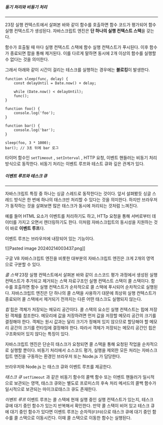 
##### 동기 처리와 비동기 처리
---

23장 실행 컨텍스트에서 살펴본 바와 같이 함수를 호출하면 함수 코드가 평가되어 함수 실행 컨텍스트가 생성된다.  자바스크립트 엔진은 **단 하나의 실행 컨텍스트 스택**을 갖는다.

함수가 호출될 때 마다 실행 컨텍스트 스택에 함수 실행 컨텍스트가 푸시된다. 이후 함수가 종료되면 팝을 통해 제거된다. 이를 다르게 말하면 동시에 2개 이상의 함수를 실행할 수 없다는 것을 의미한다.

그래서 아래와 같이 시간이 걸리는 테스크를 실행하는 경우에는 **블로킹**이 발생한다.

```
function sleep(func, delay) {
    const delayUntil = Date.now() + delay;
    
    while (Date.now() < delayUntil);
    func();
}

function foo() {
    console.log('foo');
}

function bar() {
    console.log('bar');
}

sleep(foo, 3 * 1000);
bar(); // 3초 뒤에 bar 로그
```


타이머 함수인 `setTimeout` , `setInterval` , HTTP 요청, 이벤트 핸들러는 비동기 처리 방식으로 동작한다. 비동기 처리는 이벤트 루프와 테스트 큐와 깊은 관계가 있다.

##### 이벤트 루프와 테스크 큐
---
자바스크립트 특징 중 하나는 싱글 스레드로 동작한다는 것이다. 앞서 설펴봤듯 싱글 스레드 방식은 한 번에 하나의 태스크만 처리할 수 있다는 것을 의미한다. 하지만 브라우저가 동작하는 것을 살펴보면 많은 태스크가 동시에 처리되는 것처럼 느껴진다.

예를 들어 HTML 요소가 이벤트를 처리하기도 하고, HTTp 요청을 통해 서버로부터 데이터를 가지고 오면서 렌더링하기도 한다. 이처럼 자바스크립트의 동시성을 지원하는 것이 바로 **이벤트 루프**다.

이벤트 루프는 브라우저에 내장되어 있는 기능이다.

![[Pasted image 20240214003437.png]]

구글 V8 자바스크립트 엔진을 비롯한 대부분의 자바스크립트 엔진은 크게 2개의 영역으로 구분할 수 있다.


*콜 스택*
23장 실행 컨텍스트에서 살펴본 바와 같이 소스코드 평가 과정에서 생성된 실행 컨텍스트가 추가되고 제거되는 스택 자료구조인 실행 컨텍스트 스택이 콜 스택이다.
함수를 호출하면 함수 실행 컨텍스트가 순차적으로 콜 스택에 푸시되어 순차적으로 실행된다. 자바스크립트 엔진은 단 하나의 콜 스택을 사용하기 대문에 최상위 실행 컨텍스트가 종료되어 콜 스택에서 제거되기 전까지는 다른 어떤 태스크도 실행되지 않는다.

*힙*
힙은 객체가 저장되는 메모리 공간이다. 콜 스택의 요소인 실행 컨텍스트는 힙에 저장된 객체를 참조한다. 
메모리에 값을 저장하려면 먼저 값을 저장할 메모리 공간의 크기를 결정해야 한다. 객체는 원시 값과는 달리 크기가 정해져 있지 않으므로 할당해야 할 메모리 공간의 크기를 런타임에 결정해야 한다. 따라서 객체가 저장되는 메모리 공간인 힙은 구조화되어 있지 않다는 특징이 있다.

자바스크립트 엔진은 단순히 태스크가 요청되면 콜 스택을 통해 요청된 작업을 순차적으로 실행할 뿐이다. 비동기 처리에서 소스코드 평가, 실행을 제외한 모든 처리는 자바스크립트 엔진을 구동하는 환경인 브라우저 또는 Node.js 가 담당한다.

브라우저와 Node.js 는 태스크 큐와 이벤트 루프를 제공한다.

*태스크 큐*
`setTimeout` 과 같은 비동기 함수의 콜백 함수 또는 이벤트 핸들러가 일시적으로 보관되는 영역, 태스크 큐와는 별도로 프로미스의 후속 처리 메서드의 콜백 함수가 일시적으로 보관되는 마이크로태스크 큐도 존재한다.

*이벤트 루프*
이벤트 루프는 콜 스택에 현재 실행 중인 실행 컨텍스트가 있는지, 테스크 큐에 대기 중인 함수가 있는지 반복해서 확인한다. 만약 콜 스택이 비어 있고 테스크 큐에 대기 중인 함수가 있다면 이벤트 루프는 순차적(`FIFO`)으로 태스크 큐에 대기 중인 함수를 콜 스택으로 이동시킨다. 이때 콜 스택으로 이동한 함수는 실행된다.